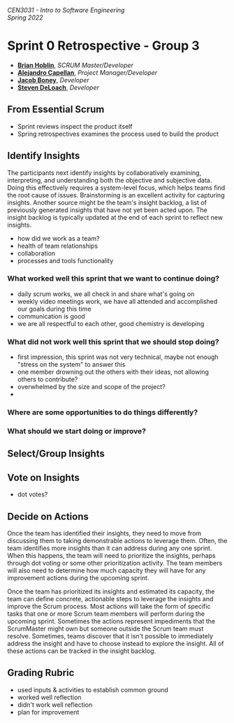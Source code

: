 _CEN3031 - Intro to Software Engineering_  
_Spring 2022_

# Sprint 0 Retrospective - Group 3

- **[Brian Hoblin](https://github.com/GoonerBrian)**, _SCRUM Master/Developer_
- **[Alejandro Capellan](https://github.com/acapellan)**, _Project Manager/Developer_
- **[Jacob Boney](https://github.com/jacobboney)**, _Developer_
- **[Steven DeLoach](https://github.com/sfdeloach)**, _Developer_

## From Essential Scrum

- Sprint reviews inspect the product itself
- Spring retrospectives examines the process used to build the product

## Identify Insights

The participants next identify insights by collaboratively examining, interpreting, and understanding
both the objective and subjective data. Doing this effectively requires a system-level focus, which
helps teams find the root cause of issues. Brainstorming is an excellent activity for capturing
insights. Another source might be the team's insight backlog, a list of previously generated insights
that have not yet been acted upon. The insight backlog is typically updated at the end of each sprint
to reflect new insights.

- how did we work as a team?
- health of team relationships
- collaboration
- processes and tools functionality

### What worked well this sprint that we want to continue doing?

- daily scrum works, we all check in and share what's going on
- weekly video meetings work, we have all attended and accomplished our goals during this time
- communication is good
- we are all respectful to each other, good chemistry is developing

### What did not work well this sprint that we should stop doing?

- first impression, this sprint was not very technical, maybe not enough "stress on the system" to
answer this
- one member drowning out the others with their ideas, not allowing others to contribute?
- overwhelmed by the size and scope of the project?
- 

### Where are some opportunities to do things differently?

### What should we start doing or improve?

## Select/Group Insights

## Vote on Insights

- dot votes?

## Decide on Actions

Once the team has identified their insights, they need to move from discussing them to taking
demonstrable actions to leverage them. Often, the team identifies more insights than it can address
during any one sprint. When this happens, the team will need to prioritize the insights, perhaps
through dot voting or some other prioritization activity. The team members will also need to determine
how much capacity they will have for any improvement actions during the upcoming sprint.

Once the team has prioritized its insights and estimated its capacity, the team can define concrete,
actionable steps to leverage the insights and improve the Scrum process. Most actions will take the
form of specific tasks that one or more Scrum team members will perform during the upcoming sprint.
Sometimes the actions represent impediments that the ScrumMaster might own but someone outside the
Scrum team must resolve. Sometimes, teams discover that it isn't possible to immediately address the
insight and have to choose instead to explore the insight. All of these actions can be tracked in the
insight backlog.

## Grading Rubric

- used inputs & activities to establish common ground
- worked well reflection
- didn't work well reflection
- plan for improvement
